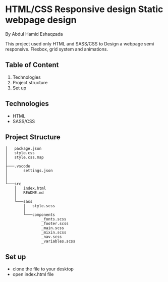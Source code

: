 # HTML/CSS Responsive design Static webpage design
By Abdul Hamid Eshaqzada

This project used only HTML and SASS/CSS to Design a webpage semi responsive. Flexbox, grid system and animations.
## Table of Content
1. Technologies
2. Project structure
3. Set up
## Technologies
- HTML
- SASS/CSS
## Project Structure
```
│   package.json
│   style.css
│   style.css.map
│
├───.vscode
│       settings.json
│
│
└───src
    │   index.html
    │   README.md
    │
    └───sass
        │   style.scss
        │
        └───components
                _fonts.scss
                _footer.scss
                _main.scss
                _mixin.scss
                _nav.scss
                _variables.scss

```
## Set up
- clone the file to your desktop 
- open index.html file

